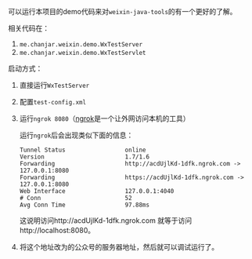 可以运行本项目的demo代码来对``weixin-java-tools``的有一个更好的了解。

相关代码在：

1. ``me.chanjar.weixin.demo.WxTestServer``
2. ``me.chanjar.weixin.demo.WxTestServlet``

启动方式：

1. 直接运行``WxTestServer``
1. 配置``test-config.xml``
1. 运行``ngrok 8080``（[ngrok](https://ngrok.com/)是一个让外网访问本机的工具）

    运行``ngrok``后会出现类似下面的信息：
    ```
    Tunnel Status                 online
    Version                       1.7/1.6
    Forwarding                    http://acdUjlKd-1dfk.ngrok.com -> 127.0.0.1:8080
    Forwarding                    https://acdUjlKd-1dfk.ngrok.com -> 127.0.0.1:8080
    Web Interface                 127.0.0.1:4040
    # Conn                        52
    Avg Conn Time                 97.88ms
    ```

    这说明访问http://acdUjlKd-1dfk.ngrok.com 就等于访问 http://localhost:8080。
1. 将这个地址改为的公众号的服务器地址，然后就可以调试运行了。